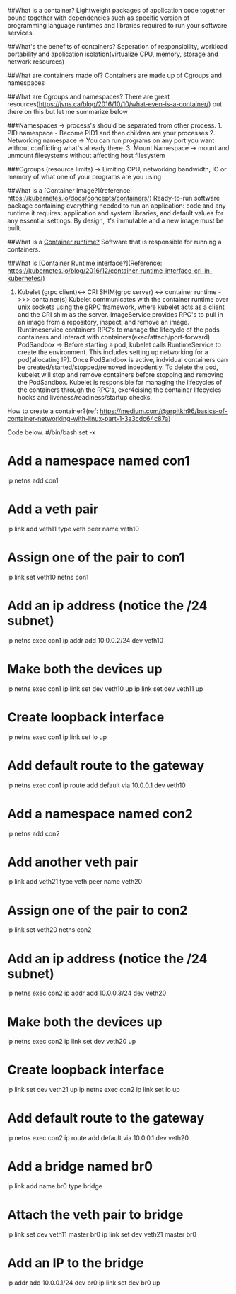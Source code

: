 ##What is a container?
Lightweight packages of application code together bound together with dependencies such as specific version of programming language runtimes and libraries required to run your software services.

##What's the benefits of containers?
Seperation of responsibility, workload portability and application isolation(virtualize CPU, memory, storage and network resources)

##What are containers made of?
Containers are made up of Cgroups and namespaces

##What are Cgroups and namespaces?
There are great resources(https://jvns.ca/blog/2016/10/10/what-even-is-a-container/) out there on this but let me summarize below

  ###Namespaces -> process's should be separated from other process.
    1. PID namespace - Become PID1 and then children are your processes
    2. Networking namespace -> You can run programs on any port you want without conflicting what's already there.
    3. Mount Namespace -> mount and unmount filesystems without affecting host filesystem

  ###Cgroups (resource limits) -> Limiting CPU, networking bandwidth, IO or memory of what one of your programs are you using

##What is a [Container Image?](reference: https://kubernetes.io/docs/concepts/containers/)
Ready-to-run software package containing everything needed to run an application: code and any runtime it requires, application and system libraries, and default values for any essential settings. By design, it's immutable and a new image must be built.

##What is a [Container runtime?](https://kubernetes.io/docs/setup/production-environment/container-runtimes/)
Software that is responsible for running a containers.


##What is [Container Runtime interface?](Reference: https://kubernetes.io/blog/2016/12/container-runtime-interface-cri-in-kubernetes/)

1. Kubelet (grpc client)<-> CRI SHIM(grpc server) <-> container runtime ->>> container(s)
  Kubelet communicates with the container runtime over unix sockets using the gRPC framework, where kubelet acts as a client and the CRI shim as the server.
  ImageService provides RPC's to pull in an image from a repository, inspect, and remove an image.
  Runtimeservice containers RPC's to manage the lifecycle of the pods, containers and interact with containers(exec/attach/port-forward)
  PodSandbox -> Before starting a pod, kubelet calls RuntimeService to create the environment. This includes setting up networking for a pod(allocating IP). Once PodSandbox is active, indvidual containers can be created/started/stopped/removed indepdently.
  To delete the pod, kubelet will stop and remove containers before stopping and removing the PodSandbox.
  Kubelet is responsible for managing the lifecycles of the containers through the RPC's, exer4cising the container lifecycles hooks and liveness/readiness/startup checks.

How to create a container?(ref: https://medium.com/@arpitkh96/basics-of-container-networking-with-linux-part-1-3a3cdc64c87a)

  Code below.
  #/bin/bash
  set -x
  # Add a namespace named con1
  ip netns add con1
  # Add a veth pair
  ip link add veth11 type veth peer name veth10
  # Assign one of the pair to con1
  ip link set veth10 netns con1
  # Add an ip address (notice the /24 subnet)
  ip netns exec con1 ip addr add 10.0.0.2/24 dev veth10
  # Make both the devices up
  ip netns exec con1 ip link set dev veth10 up
  ip link set dev veth11 up
  # Create loopback interface
  ip netns exec con1 ip link set lo up
  # Add default route to the gateway
  ip netns exec con1 ip route add default via 10.0.0.1 dev veth10

  # Add a namespace named con2
  ip netns add con2
  # Add another veth pair
  ip link add veth21 type veth peer name veth20
  # Assign one of the pair to con2
  ip link set veth20 netns con2
  # Add an ip address (notice the /24 subnet)
  ip netns exec con2 ip addr add 10.0.0.3/24 dev veth20
  # Make both the devices up
  ip netns exec con2 ip link set dev veth20 up
  # Create loopback interface
  ip link set dev veth21 up
  ip netns exec con2 ip link set lo up
  # Add default route to the gateway
  ip netns exec con2 ip route add default via 10.0.0.1 dev veth20

  # Add a bridge named br0
  ip link add name br0 type bridge
  # Attach the veth pair to bridge
  ip link set dev veth11 master br0
  ip link set dev veth21 master br0
  # Add an IP to the bridge
  ip addr add 10.0.0.1/24 dev br0
  ip link set dev br0 up
